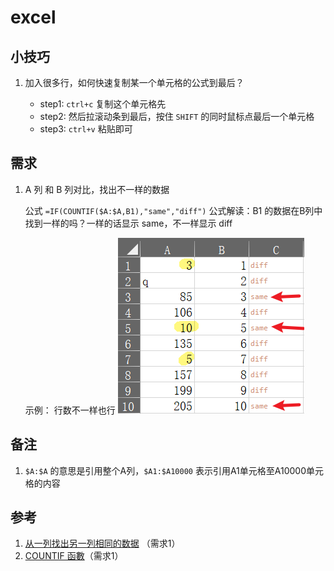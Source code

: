 # excel

## 小技巧

1. 加入很多行，如何快速复制某一个单元格的公式到最后？

   * step1: `ctrl+c` 复制这个单元格先
   * step2: 然后拉滚动条到最后，按住 `SHIFT` 的同时鼠标点最后一个单元格
   * step3: `ctrl+v` 粘贴即可

## 需求

1. A 列 和 B 列对比，找出不一样的数据

   公式 `=IF(COUNTIF($A:$A,B1),"same","diff")`
   公式解读：B1 的数据在B列中找到一样的吗？一样的话显示 same，不一样显示 diff

    示例：
    行数不一样也行
    ![看不到图是科学问题](https://raw.githubusercontent.com/yiyah/Picture_Material/master/20221106095145.png)

## 备注

1. `$A:$A` 的意思是引用整个A列，`$A1:$A10000` 表示引用A1单元格至A10000单元格的内容

## 参考

1. [从一列找出另一列相同的数据](https://jingyan.baidu.com/article/c35dbcb0d5c238c816fcbcf9.html) （需求1）
2. [COUNTIF 函數](https://support.microsoft.com/zh-tw/office/countif-%E5%87%BD%E6%95%B8-e0de10c6-f885-4e71-abb4-1f464816df34)（需求1）
